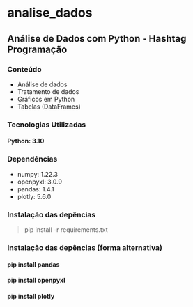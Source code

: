 # analise_dados

## Análise de Dados com Python - Hashtag Programação

### Conteúdo
- Análise de dados
- Tratamento de dados
- Gráficos em Python
- Tabelas (DataFrames)

### Tecnologias Utilizadas
#### Python: 3.10

### Dependências
- numpy: 1.22.3
- openpyxl: 3.0.9
- pandas: 1.4.1
- plotly: 5.6.0

### Instalação das depências
> pip install -r requirements.txt

### Instalação das depências (forma alternativa)
#### pip install pandas
#### pip install openpyxl
####  pip install plotly
